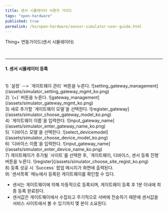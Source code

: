 ```yaml
---
title: 센서 시뮬레이터 사용자 가이드
tags: "open-hardware"
published: true
permalink: /ko/open-hardware/sensor-simulator-user-guide.html
---
```


Thing+ 연동가이드(센서 시뮬레이터)

<br/>

---

#### 1. 센서 시뮬레이터 등록

<br/>
1) `설정` --> `게이트웨이 관리` 버튼을 누른다.
![setting_gateway_management](/assets/simulator_setting_gateway_mgmt_ko.png)

<br/>
2) `(+)` 버튼을 누른다.
![gateway_management](/assets/simulator_gateway_mgmt_ko.png)

<br/>
3) 새로 추가할 `게이트웨이 모델`을 선택한다.
![register_gateway](/assets/simulator_choose_gateway_model_ko.png)

<br/>
4) `게이트웨이 이름`을 입력한다.
![input_gateway_name](/assets/simulator_enter_gateway_name_ko.png)

<br/>
5) `디바이스 모델`을 선택한다.
![select_devicemodel](/assets/simulator_choose_device_model_ko.png)

<br/>
6) `디바이스 이름`을 입력한다.
![input_gateway_name](/assets/simulator_enter_device_name_ko.png)

<br/>
7) 게이트웨이가 추가될 `사이트`를 선택한 후, `게이트웨이, 디바이스, 센서 등록 진행` 버튼을 누른다.
![register](/assets/simulator_choose_site_regist_ko.png)

<br/>
8) 등록 성공 시 `Success` 팝업 메시지가 화면에 출력된다.

<br/>
9) `센서목록` 메뉴에서 등록된 게이트웨이를 확인할 수 있다.

- 센서는 게이트웨이에 의해 자동적으로 등록되며, 게이트웨이 등록 후 1분 이내에  최종 등록 완료된다.
- 센서값은 게이트웨이에서 수집되고 주기적으로 서버에 전송하기 때문에 센서값을 서비스 사이트에서 볼 수 있기까지 몇 분이 소요된다.

<br/>

<div class='scrolltop'>
    <div class='scroll icon'><i class="fa fa-arrow-circle-up"></i></div>
</div>